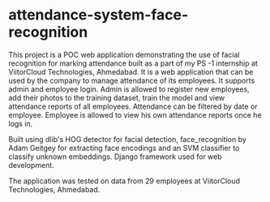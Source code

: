 # attendance-system-face-recognition

This project is a POC web application demonstrating the use of facial recognition for marking attendance built as a part of my PS -1 internship at ViitorCloud Technologies, Ahmedabad.
It is a web application that can be used by the company to manage attendance of its employees. It supports admin and employee login. Admin is allowed to register new employees, add their photos to the training dataset, train the model and view attendance reports of all employees. Attendance can be filtered by date or employee. Employee is allowed to view his own attendance reports once he logs in.

Built using dlib's HOG detector for facial detection, face_recognition by Adam Geitgey for extracting face encodings and an SVM classifier to classify unknown embeddings. Django framework used for web development.

The application was tested on data from 29 employees at ViitorCloud Technologies, Ahmedabad.

